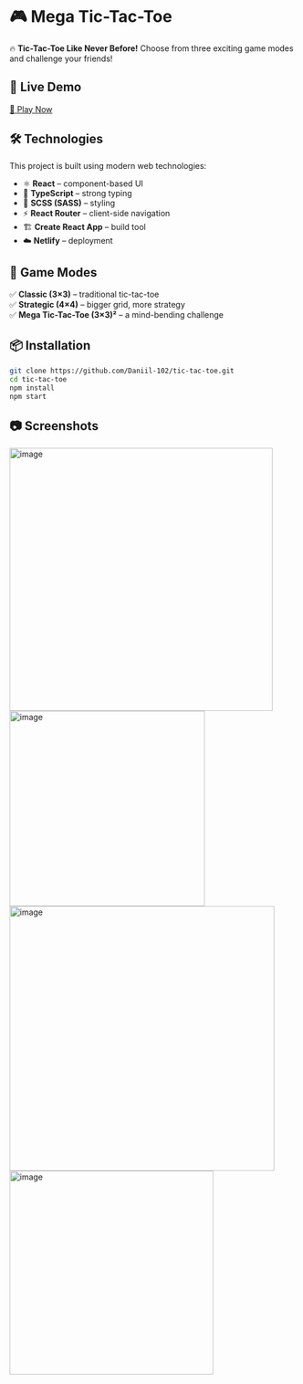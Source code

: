 # 🎮 Mega Tic-Tac-Toe

🔥 **Tic-Tac-Toe Like Never Before!** Choose from three exciting game modes and challenge your friends!

## 🚀 Live Demo

[🔗 Play Now](https://mega-tic-tac-toe.netlify.app/)

## 🛠 Technologies

This project is built using modern web technologies:

- ⚛️ **React** – component-based UI
- 🧥 **TypeScript** – strong typing
- 🎨 **SCSS (SASS)** – styling
- ⚡ **React Router** – client-side navigation
- 🏗 **Create React App** – build tool
- ☁️ **Netlify** – deployment

## 🎲 Game Modes

✅ **Classic (3×3)** – traditional tic-tac-toe  
✅ **Strategic (4×4)** – bigger grid, more strategy  
✅ **Mega Tic-Tac-Toe (3×3)²** – a mind-bending challenge

## 📦 Installation

```sh
git clone https://github.com/Daniil-102/tic-tac-toe.git
cd tic-tac-toe
npm install
npm start
```

## 📷 Screenshots

<img width="461" alt="image" src="https://github.com/user-attachments/assets/b1f40797-4315-4058-8e6f-9320810780c8" />

<img width="342" alt="image" src="https://github.com/user-attachments/assets/b84c6e3b-2ef2-4d34-b671-baa51e58b8d7" />

<img width="464" alt="image" src="https://github.com/user-attachments/assets/8e59e749-b696-446d-8e2f-f7fe2f785646" />

<img width="357" alt="image" src="https://github.com/user-attachments/assets/a5e28e9e-a734-45dd-a974-df148b780580" />
